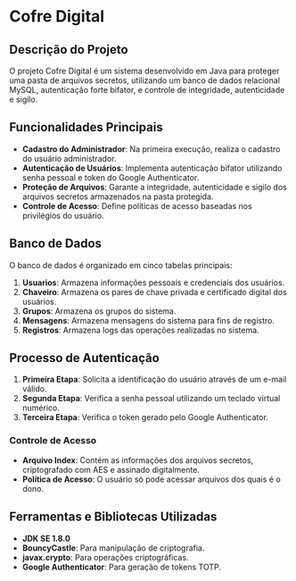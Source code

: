 # Cofre Digital

## Descrição do Projeto

O projeto Cofre Digital é um sistema desenvolvido em Java para proteger uma pasta de arquivos secretos, utilizando um banco de dados relacional MySQL, autenticação forte bifator, e controle de integridade, autenticidade e sigilo.

## Funcionalidades Principais

- **Cadastro do Administrador**: Na primeira execução, realiza o cadastro do usuário administrador.
- **Autenticação de Usuários**: Implementa autenticação bifator utilizando senha pessoal e token do Google Authenticator.
- **Proteção de Arquivos**: Garante a integridade, autenticidade e sigilo dos arquivos secretos armazenados na pasta protegida.
- **Controle de Acesso**: Define políticas de acesso baseadas nos privilégios do usuário.

## Banco de Dados

O banco de dados é organizado em cinco tabelas principais:

1. **Usuarios**: Armazena informações pessoais e credenciais dos usuários.
2. **Chaveiro**: Armazena os pares de chave privada e certificado digital dos usuários.
3. **Grupos**: Armazena os grupos do sistema.
4. **Mensagens**: Armazena mensagens do sistema para fins de registro.
5. **Registros**: Armazena logs das operações realizadas no sistema.

## Processo de Autenticação

1. **Primeira Etapa**: Solicita a identificação do usuário através de um e-mail válido.
2. **Segunda Etapa**: Verifica a senha pessoal utilizando um teclado virtual numérico.
3. **Terceira Etapa**: Verifica o token gerado pelo Google Authenticator.


### Controle de Acesso

- **Arquivo Index**: Contém as informações dos arquivos secretos, criptografado com AES e assinado digitalmente.
- **Política de Acesso**: O usuário só pode acessar arquivos dos quais é o dono.


## Ferramentas e Bibliotecas Utilizadas

- **JDK SE 1.8.0**
- **BouncyCastle**: Para manipulação de criptografia.
- **javax.crypto**: Para operações criptográficas.
- **Google Authenticator**: Para geração de tokens TOTP.
